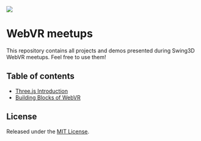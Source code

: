 ![](https://scontent.fwaw3-1.fna.fbcdn.net/v/t31.0-8/27912507_1863408477027309_1608940900029456721_o.jpg?oh=f3e4714185fdaf5402c9980719f024f8&oe=5B141D69)

# WebVR meetups

This repository contains all projects and demos presented during Swing3D WebVR meetups. Feel free to use them!

## Table of contents
- [Three.js Introduction](https://github.com/SwingDev/webvr-meetups/tree/master/01-threejs-intro)
- [Building Blocks of WebVR](https://github.com/SwingDev/webvr-meetups/tree/master/02-webvr-intro)

## License
Released under the [MIT License](https://github.com/SwingDev/webvr-meetups/blob/master/LICENSE).
